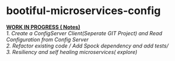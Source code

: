 # bootiful-microservices-config
<u><b> WORK IN PROGRESS ( Notes)</b></u><br>
<i>1. Create a ConfigServer Client(Seperate GIT Project) and Read Configuration from Config Server<br>
<i>2. Refactor existing code / Add Spock dependency and add tests/<i><br>
<i>3. Resiliency and self healing microservices( explore)</i><br>
